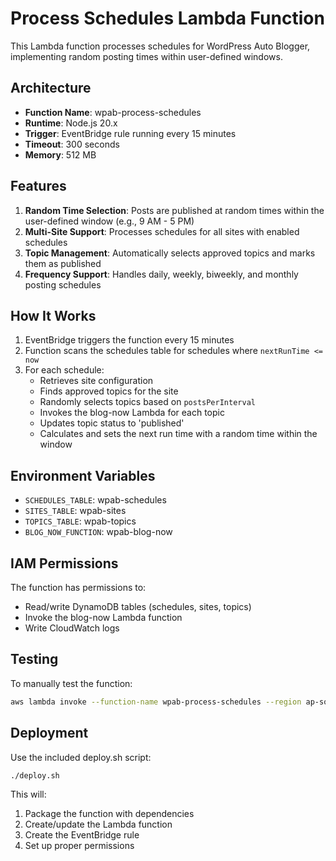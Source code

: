 # Process Schedules Lambda Function

This Lambda function processes schedules for WordPress Auto Blogger, implementing random posting times within user-defined windows.

## Architecture

- **Function Name**: wpab-process-schedules
- **Runtime**: Node.js 20.x
- **Trigger**: EventBridge rule running every 15 minutes
- **Timeout**: 300 seconds
- **Memory**: 512 MB

## Features

1. **Random Time Selection**: Posts are published at random times within the user-defined window (e.g., 9 AM - 5 PM)
2. **Multi-Site Support**: Processes schedules for all sites with enabled schedules
3. **Topic Management**: Automatically selects approved topics and marks them as published
4. **Frequency Support**: Handles daily, weekly, biweekly, and monthly posting schedules

## How It Works

1. EventBridge triggers the function every 15 minutes
2. Function scans the schedules table for schedules where `nextRunTime <= now`
3. For each schedule:
   - Retrieves site configuration
   - Finds approved topics for the site
   - Randomly selects topics based on `postsPerInterval`
   - Invokes the blog-now Lambda for each topic
   - Updates topic status to 'published'
   - Calculates and sets the next run time with a random time within the window

## Environment Variables

- `SCHEDULES_TABLE`: wpab-schedules
- `SITES_TABLE`: wpab-sites  
- `TOPICS_TABLE`: wpab-topics
- `BLOG_NOW_FUNCTION`: wpab-blog-now

## IAM Permissions

The function has permissions to:
- Read/write DynamoDB tables (schedules, sites, topics)
- Invoke the blog-now Lambda function
- Write CloudWatch logs

## Testing

To manually test the function:
```bash
aws lambda invoke --function-name wpab-process-schedules --region ap-southeast-2 output.json
```

## Deployment

Use the included deploy.sh script:
```bash
./deploy.sh
```

This will:
1. Package the function with dependencies
2. Create/update the Lambda function
3. Create the EventBridge rule
4. Set up proper permissions